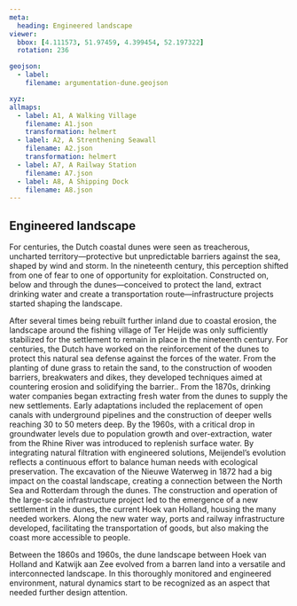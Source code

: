 ```yaml
---
meta:
  heading: Engineered landscape
viewer:
  bbox: [4.111573, 51.97459, 4.399454, 52.197322]
  rotation: 236

geojson:
  - label:
    filename: argumentation-dune.geojson

xyz:
allmaps:
  - label: A1, A Walking Village
    filename: A1.json
    transformation: helmert
  - label: A2, A Strenthening Seawall
    filename: A2.json
    transformation: helmert
  - label: A7, A Railway Station
    filename: A7.json
  - label: A8, A Shipping Dock
    filename: A8.json
---
```


## Engineered landscape

For centuries, the Dutch coastal dunes were seen as treacherous, uncharted territory—protective but unpredictable barriers against the sea, shaped by wind and storm. In the nineteenth century, this perception shifted from one of fear to one of opportunity for exploitation. Constructed on, below and through the dunes—conceived to protect the land, extract drinking water and create a transportation route—infrastructure projects started shaping the landscape.

After several times being rebuilt further inland due to coastal erosion, the landscape around the fishing village of Ter Heijde was only sufficiently stabilized for the settlement to remain in place in the nineteenth century. For centuries, the Dutch have worked on the reinforcement of the dunes to protect this natural sea defense against the forces of the water. From the planting of dune grass to retain the sand, to the construction of wooden barriers, breakwaters and dikes, they developed techniques aimed at countering erosion and solidifying the barrier.. From the 1870s, drinking water companies began extracting fresh water from the dunes to supply the new settlements. Early adaptations included the replacement of open canals with underground pipelines and the construction of deeper wells reaching 30 to 50 meters deep. By the 1960s, with a critical drop in groundwater levels due to population growth and over-extraction, water from the Rhine River was introduced to replenish surface water. By integrating natural filtration with engineered solutions, Meijendel’s evolution reflects a continuous effort to balance human needs with ecological preservation. The excavation of the Nieuwe Waterweg in 1872 had a big impact on the coastal landscape, creating a connection between the North Sea and Rotterdam through the dunes. The construction and operation of the large-scale infrastructure project led to the emergence of a new settlement in the dunes, the current Hoek van Holland, housing the many needed workers. Along the new water way, ports and railway infrastructure developed, facilitating the transportation of goods, but also making the coast more accessible to people.

Between the 1860s and 1960s, the dune landscape between Hoek van Holland and Katwijk aan Zee evolved from a barren land into a versatile and interconnected landscape. In this thoroughly monitored and engineered environment, natural dynamics start to be recognized as an aspect that needed further design attention.